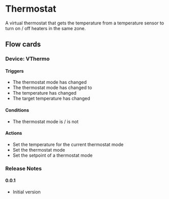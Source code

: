 # Thermostat

A virtual thermostat that gets the temperature from a temperature sensor to turn on / off heaters in the same zone.

## Flow cards

### Device: VThermo
#### Triggers

- The thermostat mode has changed
- The thermostat mode has changed to
- The temperature has changed
- The target temperature has changed

#### Conditions

- The thermostat mode is / is not

#### Actions

- Set the temperature for the current thermostat mode
- Set the thermostat mode
- Set the setpoint of a thermostat mode 

### Release Notes

#### 0.0.1
- Initial version
